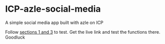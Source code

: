 # ICP-azle-social-media

A simple social media app built with azle on ICP

Follow [sections 1 and 3](https://dacade.org/communities/icp/courses/typescript-smart-contract-101/learning-modules/b14741ea-ee33-43a4-a742-9cdc0a6f0d1c) to test. Get the live link and test the functions there. Goodluck
